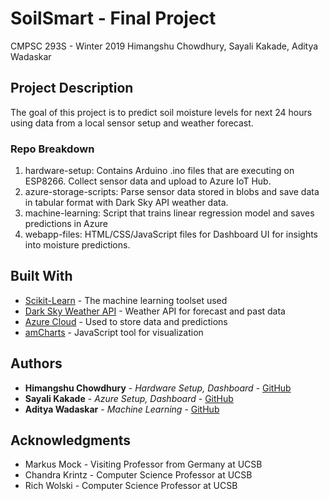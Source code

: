 # SoilSmart - Final Project
CMPSC 293S - Winter 2019
Himangshu Chowdhury, Sayali Kakade, Aditya Wadaskar

## Project Description

The goal of this project is to predict soil moisture levels for next 24 hours using data from a local sensor setup and weather forecast.

### Repo Breakdown

1. hardware-setup: Contains Arduino .ino files that are executing on ESP8266. Collect sensor data and upload to Azure IoT Hub.
2. azure-storage-scripts: Parse sensor data stored in blobs and save data in tabular format with Dark Sky API weather data.
3. machine-learning: Script that trains linear regression model and saves predictions in Azure
4. webapp-files: HTML/CSS/JavaScript files for Dashboard UI for insights into moisture predictions.

## Built With

* [Scikit-Learn](https://scikit-learn.org/) - The machine learning toolset used
* [Dark Sky Weather API](https://darksky.net/dev) - Weather API for forecast and past data
* [Azure Cloud](https://azure.microsoft.com/en-us/) - Used to store data and predictions
* [amCharts](https://www.amcharts.com/) - JavaScript tool for visualization

## Authors

* **Himangshu Chowdhury** - *Hardware Setup, Dashboard* - [GitHub](https://github.com/himangshuc)
* **Sayali Kakade** - *Azure Setup, Dashboard* - [GitHub](https://github.com/sayalirkakade)
* **Aditya Wadaskar** - *Machine Learning* - [GitHub](https://github.com/adityawadaskar)

## Acknowledgments

* Markus Mock - Visiting Professor from Germany at UCSB
* Chandra Krintz - Computer Science Professor at UCSB
* Rich Wolski - Computer Science Professor at UCSB
